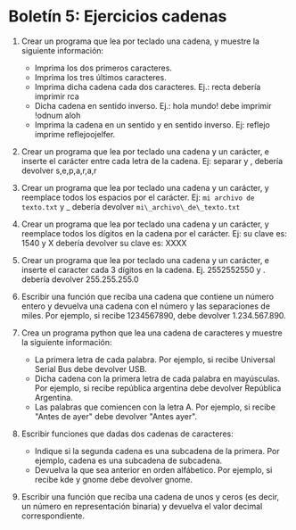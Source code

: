 # Boletín 5: Ejercicios cadenas

1. Crear un programa que lea por teclado una cadena, y muestre la siguiente información:

	* Imprima los dos primeros caracteres.
    * Imprima los tres últimos caracteres.
    * Imprima dicha cadena cada dos caracteres. Ej.: recta debería imprimir rca
    * Dicha cadena en sentido inverso. Ej.: hola mundo! debe imprimir !odnum aloh
    * Imprima la cadena en un sentido y en sentido inverso. Ej: reflejo imprime reflejoojelfer.

2. Crear un programa que lea por teclado una cadena y un carácter, e inserte el carácter entre cada letra de la cadena. Ej: separar y , debería devolver s,e,p,a,r,a,r

3. Crear un programa que lea por teclado una cadena y un carácter, y reemplace todos los espacios por el carácter. Ej: `mi archivo de texto.txt` y \_ debería devolver `mi\_archivo\_de\_texto.txt`

4. Crear un programa que lea por teclado una cadena y un carácter, y reemplace todos los dígitos en la cadena por el carácter. Ej: su clave es: 1540 y X debería devolver su clave es: XXXX

5. Crear un programa que lea por teclado una cadena y un carácter, e inserte el caracter cada 3 dígitos en la cadena. Ej. 2552552550 y . debería devolver 255.255.255.0

6.  Escribir una función que reciba una cadena que contiene un número entero y devuelva una cadena con el número y las separaciones de miles. Por ejemplo, si recibe 1234567890, debe devolver 1.234.567.890.

7. Crea un programa python que lea una cadena de caracteres y muestre la siguiente información:

	* La primera letra de cada palabra. Por ejemplo, si recibe Universal Serial Bus debe devolver USB.
	* Dicha cadena con la primera letra de cada palabra en mayúsculas. Por ejemplo, si recibe república argentina debe devolver República Argentina.
	* Las palabras que comiencen con la letra A. Por ejemplo, si recibe "Antes de ayer" debe devolver "Antes ayer".

8. Escribir funciones que dadas dos cadenas de caracteres:

    * Indique si la segunda cadena es una subcadena de la primera. Por ejemplo, cadena es una subcadena de subcadena.
    * Devuelva la que sea anterior en orden alfábetico. Por ejemplo, si recibe kde y gnome debe devolver gnome.

9. Escribir una función que reciba una cadena de unos y ceros (es decir, un número en representación binaria) y devuelva el valor decimal correspondiente.

